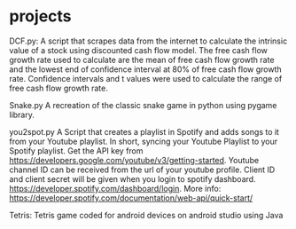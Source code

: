 # projects
DCF.py: A script that scrapes data from the internet to calculate the intrinsic value of a stock using discounted cash flow model. The free cash flow growth rate used to calculate are the mean of free cash flow growth rate and the lowest end of confidence interval at 80% of free cash flow growth rate. Confidence intervals and t values were used to calculate the range of free cash flow growth rate.

Snake.py A recreation of the classic snake game in python using pygame library.

you2spot.py A Script that creates a playlist in Spotify and adds songs to it from your Youtube playlist. In short, syncing your Youtube Playlist to your Spotify playlist. Get the API key from https://developers.google.com/youtube/v3/getting-started. Youtube channel ID can be received from the url of your youtube profile. Client ID and client secret will be given when you login to spotify dashboard. https://developer.spotify.com/dashboard/login. More info: https://developer.spotify.com/documentation/web-api/quick-start/

Tetris: Tetris game coded for android devices on android studio using Java
